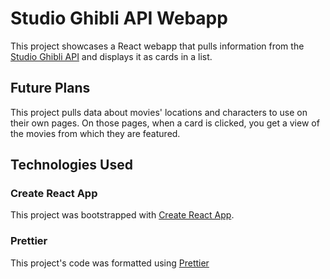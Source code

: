 # Studio Ghibli API Webapp
This project showcases a React webapp that pulls information from the [Studio Ghibli API](https://ghibliapi.herokuapp.com/) and displays it as cards in a list.

## Future Plans
This project pulls data about movies' locations and characters to use on their own pages. On those pages, when a card is clicked, you get a view of the movies from which they are featured.
  
## Technologies Used
### Create React App
This project was bootstrapped with [Create React App](https://github.com/facebook/create-react-app).
### Prettier
This project's code was formatted using [Prettier](https://prettier.io/docs/en/index.html)